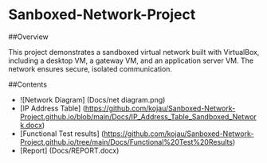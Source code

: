 # Sanboxed-Network-Project

##Overview

This project demonstrates a sandboxed virtual network built with VirtualBox, including a desktop VM, a gateway VM, and an application server VM. The network ensures secure, isolated communication.

##Contents
- ![Network Diagram] (Docs/net diagram.png)
- [IP Address Table] (https://github.com/kojau/Sanboxed-Network-Project.github.io/blob/main/Docs/IP_Address_Table_Sandboxed_Network.docx)
- [Functional Test results] (https://github.com/kojau/Sanboxed-Network-Project.github.io/tree/main/Docs/Functional%20Test%20Results)
- [Report] (Docs/REPORT.docx)
